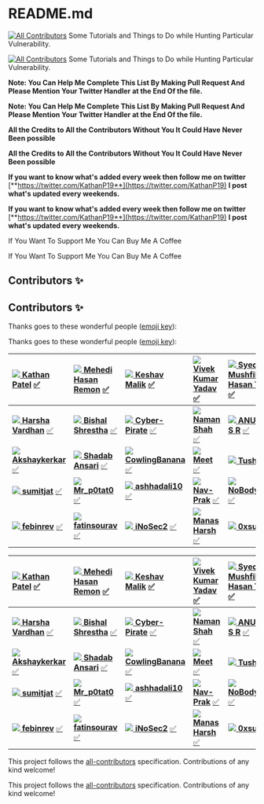 # README.md

[![All Contributors](https://img.shields.io/badge/all_contributors-34-orange.svg?style=flat-square)]()  Some Tutorials and Things to Do while Hunting Particular Vulnerability.

[![All Contributors](https://img.shields.io/badge/all_contributors-34-orange.svg?style=flat-square)](./#contributors-)  Some Tutorials and Things to Do while Hunting Particular Vulnerability.

**Note: You Can Help Me Complete This List By Making Pull Request And Please Mention Your Twitter Handler at the End Of the file.**

**Note: You Can Help Me Complete This List By Making Pull Request And Please Mention Your Twitter Handler at the End Of the file.**

**All the Credits to All the Contributors Without You It Could Have Never Been possible**

**All the Credits to All the Contributors Without You It Could Have Never Been possible**

**If you want to know what's added every week then follow me on twitter** [**https://twitter.com/KathanP19**](https://twitter.com/KathanP19) **I post what's updated every weekends.**

**If you want to know what's added every week then follow me on twitter** [**https://twitter.com/KathanP19**](https://twitter.com/KathanP19) **I post what's updated every weekends.**

If You Want To Support Me You Can Buy Me A Coffee

If You Want To Support Me You Can Buy Me A Coffee

## Contributors ✨

## Contributors ✨

Thanks goes to these wonderful people \([emoji key](https://allcontributors.org/docs/en/emoji-key)\):

Thanks goes to these wonderful people \([emoji key](https://allcontributors.org/docs/en/emoji-key)\):

| [![](https://avatars2.githubusercontent.com/u/33719912?v=4) **Kathan Patel**](https://github.com/KathanP19) [✅]() | [![](https://avatars2.githubusercontent.com/u/54717234?v=4) **Mehedi Hasan Remon**](https://github.com/remonsec) [✅]() | [![](https://avatars3.githubusercontent.com/u/33570148?v=4) **Keshav Malik**](https://www.theinfosecguy.me) [✅]() | [![](https://avatars3.githubusercontent.com/u/32324065?v=4) **Vivek Kumar Yadav**](https://0xd3vil.github.io/) [✅]() | [![](https://avatars0.githubusercontent.com/u/60981314?v=4) **Syed Mushfik Hasan Tahsin**](https://twitter.com/smhtahsin33) [✅]() | [![](https://avatars1.githubusercontent.com/u/68891432?v=4) **Deepak Dhiman**](https://github.com/Virdoexhunter) [✅]() | [![](https://avatars3.githubusercontent.com/u/49231687?v=4) **maverickNerd**](https://github.com/maverickNerd) [✅]() |
| :--- | :--- | :--- | :--- | :--- | :--- | :--- |
| [![](https://avatars3.githubusercontent.com/u/47480010?v=4) **Harsha Vardhan**](http://harsha.ambati05@gmail.com) [✅]() | [![](https://avatars3.githubusercontent.com/u/26160488?v=4) **Bishal Shrestha**](https://github.com/bishal0x01) [✅]() | [![](https://avatars1.githubusercontent.com/u/69442715?v=4) **Cyber-Pirate**](https://github.com/Cyber-Pirate) [✅]() | [![](https://avatars1.githubusercontent.com/u/61796314?v=4) **Naman Shah**](https://github.com/h4ckboy19) [✅]() | [![](https://avatars3.githubusercontent.com/u/44763564?v=4) **ANUGRAH S R**](https://anugrahsr.netlify.com/) [✅]() | [![](https://avatars1.githubusercontent.com/u/47445489?v=4) **Aishwarya Kendle**](https://github.com/SocioDroid) [✅]() | [![](https://avatars2.githubusercontent.com/u/32749116?v=4) **MadMaxx**](https://github.com/SandeepkrishnaS) [✅]() |
| [![](https://avatars3.githubusercontent.com/u/71178984?v=4) **Akshaykerkar**](https://github.com/Akshaykerkar) [✅]() | [![](https://avatars2.githubusercontent.com/u/6929303?v=4) **Shadab Ansari**](https://github.com/shadabansari) [✅]() | [![](https://avatars0.githubusercontent.com/u/51919963?v=4) **CowlingBanana**](https://github.com/CowlingBanana) [✅]() | [![](https://avatars3.githubusercontent.com/u/54794940?v=4) **Meet**](https://github.com/1nVok3r1729) [✅]() | [![](https://avatars1.githubusercontent.com/u/55856490?v=4) **Tushar**](https://github.com/tushars25) [✅]() | [![](https://avatars3.githubusercontent.com/u/8291014?v=4) **Chintan Gurjar**](http://infosecninja.blogspot.com/) [✅]() | [![](https://avatars3.githubusercontent.com/u/36130152?v=4) **praneeth1998**](https://github.com/praneeth1998) [✅]() |
| [![](https://avatars2.githubusercontent.com/u/36793278?v=4) **sumitjat**](http://instagram.com/sumitjat) [✅]() | [![](https://avatars1.githubusercontent.com/u/59037001?v=4) **Mr\_p0tat0**](https://github.com/Mr-p0tat0) [✅]() | [![](https://avatars1.githubusercontent.com/u/54775497?v=4) **ashhadali10**](https://github.com/ashhadali10) [✅]() | [![](https://avatars1.githubusercontent.com/u/54226343?v=4) **Nav-Prak**](https://github.com/Nav-Prak) [✅]() | [![](https://avatars0.githubusercontent.com/u/35371691?v=4) **NoBodysSafe**](https://github.com/CXVVMVII) [✅]() | [![](https://avatars3.githubusercontent.com/u/7793324?v=4) **Max Boll**](https://github.com/bolli95) [✅]() | [![](https://avatars2.githubusercontent.com/u/55628921?v=4) **Yash K**](https://github.com/Yashrk078) [✅]() |
| [![](https://avatars2.githubusercontent.com/u/52229330?v=4) **febinrev**](https://github.com/febinrev) [✅]() | [![](https://avatars3.githubusercontent.com/u/15983667?v=4) **fatinsourav**](http://fatinsourav.github.io) [✅]() | [![](https://avatars2.githubusercontent.com/u/51358868?v=4) **iNoSec2**](https://github.com/iNoSec2) [✅]() | [![](https://avatars3.githubusercontent.com/u/33492814?v=4) **Manas Harsh**](https://github.com/manasjha7) [✅]() | [![](https://avatars2.githubusercontent.com/u/60779622?v=4) **0xsunil**](https://github.com/0xsunil) [✅]() | [![](https://avatars1.githubusercontent.com/u/60481830?v=4) **Rakesh**](https://github.com/deephunt3r) [✅]() |  |

| [![](https://avatars2.githubusercontent.com/u/33719912?v=4) **Kathan Patel**](https://github.com/KathanP19) [✅](./#tutorial-KathanP19) | [![](https://avatars2.githubusercontent.com/u/54717234?v=4) **Mehedi Hasan Remon**](https://github.com/remonsec) [✅](./#tutorial-remonsec) | [![](https://avatars3.githubusercontent.com/u/33570148?v=4) **Keshav Malik**](https://www.theinfosecguy.me) [✅](./#tutorial-theinfosecguy) | [![](https://avatars3.githubusercontent.com/u/32324065?v=4) **Vivek Kumar Yadav**](https://0xd3vil.github.io/) [✅](./#tutorial-0xd3vil) | [![](https://avatars0.githubusercontent.com/u/60981314?v=4) **Syed Mushfik Hasan Tahsin**](https://twitter.com/smhtahsin33) [✅](./#tutorial-SMHTahsin33) | [![](https://avatars1.githubusercontent.com/u/68891432?v=4) **Deepak Dhiman**](https://github.com/Virdoexhunter) [✅](./#tutorial-Virdoexhunter) | [![](https://avatars3.githubusercontent.com/u/49231687?v=4) **maverickNerd**](https://github.com/maverickNerd) [✅](./#tutorial-maverickNerd) |
| :--- | :--- | :--- | :--- | :--- | :--- | :--- |
| [![](https://avatars3.githubusercontent.com/u/47480010?v=4) **Harsha Vardhan**](http://harsha.ambati05@gmail.com) [✅](./#tutorial-Harsha-Ambati) | [![](https://avatars3.githubusercontent.com/u/26160488?v=4) **Bishal Shrestha**](https://github.com/bishal0x01) [✅](./#tutorial-bishal0x01) | [![](https://avatars1.githubusercontent.com/u/69442715?v=4) **Cyber-Pirate**](https://github.com/Cyber-Pirate) [✅](./#tutorial-Cyber-Pirate) | [![](https://avatars1.githubusercontent.com/u/61796314?v=4) **Naman Shah**](https://github.com/h4ckboy19) [✅](./#tutorial-h4ckboy19) | [![](https://avatars3.githubusercontent.com/u/44763564?v=4) **ANUGRAH S R**](https://anugrahsr.netlify.com/) [✅](./#tutorial-Anugrahsr) | [![](https://avatars1.githubusercontent.com/u/47445489?v=4) **Aishwarya Kendle**](https://github.com/SocioDroid) [✅](./#tutorial-SocioDroid) | [![](https://avatars2.githubusercontent.com/u/32749116?v=4) **MadMaxx**](https://github.com/SandeepkrishnaS) [✅](./#tutorial-SandeepkrishnaS) |
| [![](https://avatars3.githubusercontent.com/u/71178984?v=4) **Akshaykerkar**](https://github.com/Akshaykerkar) [✅](./#tutorial-Akshaykerkar) | [![](https://avatars2.githubusercontent.com/u/6929303?v=4) **Shadab Ansari**](https://github.com/shadabansari) [✅](./#tutorial-shadabansari) | [![](https://avatars0.githubusercontent.com/u/51919963?v=4) **CowlingBanana**](https://github.com/CowlingBanana) [✅](./#tutorial-CowlingBanana) | [![](https://avatars3.githubusercontent.com/u/54794940?v=4) **Meet**](https://github.com/1nVok3r1729) [✅](./#tutorial-1nVok3r1729) | [![](https://avatars1.githubusercontent.com/u/55856490?v=4) **Tushar**](https://github.com/tushars25) [✅](./#tutorial-tushars25) | [![](https://avatars3.githubusercontent.com/u/8291014?v=4) **Chintan Gurjar**](http://infosecninja.blogspot.com/) [✅](./#tutorial-iamthefrogy) | [![](https://avatars3.githubusercontent.com/u/36130152?v=4) **praneeth1998**](https://github.com/praneeth1998) [✅](./#tutorial-praneeth1998) |
| [![](https://avatars2.githubusercontent.com/u/36793278?v=4) **sumitjat**](http://instagram.com/sumitjat) [✅](./#tutorial-sumitjat) | [![](https://avatars1.githubusercontent.com/u/59037001?v=4) **Mr\_p0tat0**](https://github.com/Mr-p0tat0) [✅](./#tutorial-Mr-p0tat0) | [![](https://avatars1.githubusercontent.com/u/54775497?v=4) **ashhadali10**](https://github.com/ashhadali10) [✅](./#tutorial-ashhadali10) | [![](https://avatars1.githubusercontent.com/u/54226343?v=4) **Nav-Prak**](https://github.com/Nav-Prak) [✅](./#tutorial-Nav-Prak) | [![](https://avatars0.githubusercontent.com/u/35371691?v=4) **NoBodysSafe**](https://github.com/CXVVMVII) [✅](./#tutorial-CXVVMVII) | [![](https://avatars3.githubusercontent.com/u/7793324?v=4) **Max Boll**](https://github.com/bolli95) [✅](./#tutorial-bolli95) | [![](https://avatars2.githubusercontent.com/u/55628921?v=4) **Yash K**](https://github.com/Yashrk078) [✅](./#tutorial-Yashrk078) |
| [![](https://avatars2.githubusercontent.com/u/52229330?v=4) **febinrev**](https://github.com/febinrev) [✅](./#tutorial-febinrev) | [![](https://avatars3.githubusercontent.com/u/15983667?v=4) **fatinsourav**](http://fatinsourav.github.io) [✅](./#tutorial-fatinsourav) | [![](https://avatars2.githubusercontent.com/u/51358868?v=4) **iNoSec2**](https://github.com/iNoSec2) [✅](./#tutorial-iNoSec2) | [![](https://avatars3.githubusercontent.com/u/33492814?v=4) **Manas Harsh**](https://github.com/manasjha7) [✅](./#tutorial-manasjha7) | [![](https://avatars2.githubusercontent.com/u/60779622?v=4) **0xsunil**](https://github.com/0xsunil) [✅](./#tutorial-0xsunil) | [![](https://avatars1.githubusercontent.com/u/60481830?v=4) **Rakesh**](https://github.com/deephunt3r) [✅](./#tutorial-deephunt3r) |  |

This project follows the [all-contributors](https://github.com/all-contributors/all-contributors) specification. Contributions of any kind welcome!

This project follows the [all-contributors](https://github.com/all-contributors/all-contributors) specification. Contributions of any kind welcome!


